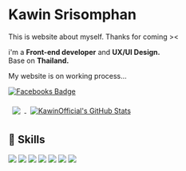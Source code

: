 # Kawin Srisomphan
This is website about myself. Thanks for coming >&lt;

i'm a <b>Front-end developer</b> and <b>UX/UI Design.</b><br />
Base on <b>Thailand.</b><br/>

My website is on working process...<br />

<!--[![Star Badge](https://img.shields.io/github/stars/KawinOfficial)]-->
[![Facebooks Badge](https://img.shields.io/badge/Facebook-Profile-blue)](http://facebook.com/kawinsrisomphan)


<a href="https://github.com/KawinOfficial">
  <img align="center" style="margin:0.5rem" src="https://github-readme-stats.vercel.app/api/top-langs/?username=KawinOfficial&hide=html,css&title_color=ffffff&text_color=c9cacc&icon_color=4AB197&bg_color=1A2B34" />
</a>

<a href="https://github.com/KawinOfficial">
  <img align="center" style="margin:0.5rem" src="https://github-readme-stats.vercel.app/api?username=KawinOfficial&show_icons=true&line_height=27&count_private=true&title_color=ffffff&text_color=c9cacc&icon_color=4AB097&bg_color=1A2B34" alt="KawinOfficial's GitHub Stats" />
</a>

## 💼 Skills

![](https://img.shields.io/badge/Code-React-informational?style=flat&logo=react&logoColor=white&color=4AB197)
![](https://img.shields.io/badge/Code-Redux-informational?style=flat&logo=Redux&logoColor=white&color=4AB197)
![](https://img.shields.io/badge/Code-Vue-informational?style=flat&logo=Vue&logoColor=white&color=4AB197)
![](https://img.shields.io/badge/Code-JavaScript-informational?style=flat&logo=JavaScript&logoColor=white&color=4AB197)
![](https://img.shields.io/badge/Code-MongoDB-informational?style=flat&logo=MongoDB&logoColor=white&color=4AB197)
![](https://img.shields.io/badge/Code-MySQL-informational?style=flat&logo=MySQL&logoColor=white&color=4AB197)
![](https://img.shields.io/badge/Code-Blender-informational?style=flat&logo=Blender&logoColor=white&color=4AB197)

